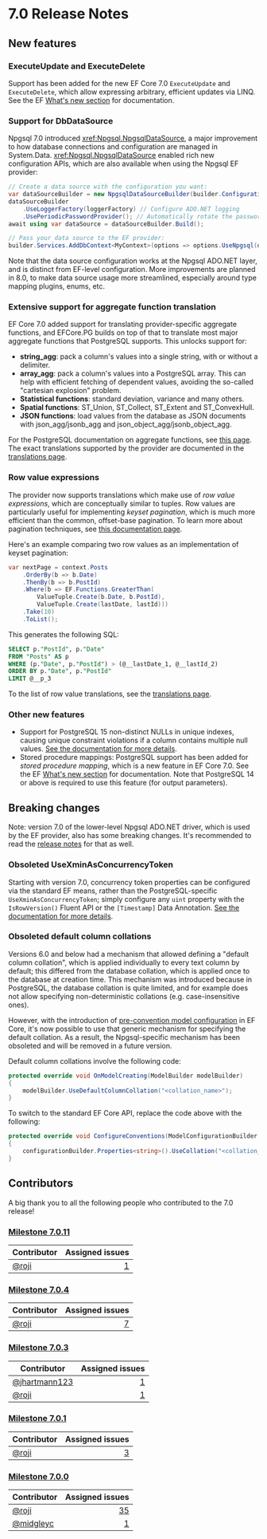 # 7.0 Release Notes

## New features

### ExecuteUpdate and ExecuteDelete

Support has been added for the new EF Core 7.0 `ExecuteUpdate` and `ExecuteDelete`, which allow expressing arbitrary, efficient updates via LINQ. See the EF [What's new section](https://learn.microsoft.com/ef/core/what-is-new/ef-core-7.0/whatsnew#executeupdate-and-executedelete-bulk-updates) for documentation.

### Support for DbDataSource

Npgsql 7.0 introduced <xref:Npgsql.NpgsqlDataSource>, a major improvement to how database connections and configuration are managed in System.Data. <xref:Npgsql.NpgsqlDataSource> enabled rich new configuration APIs, which are also available when using the Npgsql EF provider:

```csharp
// Create a data source with the configuration you want:
var dataSourceBuilder = new NpgsqlDataSourceBuilder(builder.Configuration.GetConnectionString("MyContext"));
dataSourceBuilder
    .UseLoggerFactory(loggerFactory) // Configure ADO.NET logging
    .UsePeriodicPasswordProvider(); // Automatically rotate the password periodically
await using var dataSource = dataSourceBuilder.Build();

// Pass your data source to the EF provider:
builder.Services.AddDbContext<MyContext>(options => options.UseNpgsql(dataSource);
```

Note that the data source configuration works at the Npgsql ADO.NET layer, and is distinct from EF-level configuration. More improvements are planned in 8.0, to make data source usage more streamlined, especially around type mapping plugins, enums, etc.

### Extensive support for aggregate function translation

EF Core 7.0 added support for translating provider-specific aggregate functions, and EFCore.PG builds on top of that to translate most major aggregate functions that PostgreSQL supports. This unlocks support for:

* **string_agg**: pack a column's values into a single string, with or without a delimiter.
* **array_agg**: pack a column's values into a PostgreSQL array. This can help with efficient fetching of dependent values, avoiding the so-called "cartesian explosion" problem.
* **Statistical functions**: standard deviation, variance and many others.
* **Spatial functions**: ST_Union, ST_Collect, ST_Extent and ST_ConvexHull.
* **JSON functions**: load values from the database as JSON documents with json_agg/jsonb_agg and json_object_agg/jsonb_object_agg.

For the PostgreSQL documentation on aggregate functions, see [this page](https://www.postgresql.org/docs/current/functions-aggregate.html). The exact translations supported by the provider are documented in the [translations page](../mapping/translations.md#aggregate-functions).

### Row value expressions

The provider now supports translations which make use of *row value expressions*, which are conceptually similar to tuples. Row values are particularly useful for implementing *keyset pagination*, which is much more efficient than the common, offset-base pagination. To learn more about pagination techniques, see [this documentation page](https://learn.microsoft.com/ef/core/querying/pagination).

Here's an example comparing two row values as an implementation of keyset pagination:

```csharp
var nextPage = context.Posts
    .OrderBy(b => b.Date)
    .ThenBy(b => b.PostId)
    .Where(b => EF.Functions.GreaterThan(
        ValueTuple.Create(b.Date, b.PostId),
        ValueTuple.Create(lastDate, lastId)))
    .Take(10)
    .ToList();
```

This generates the following SQL:

```sql
SELECT p."PostId", p."Date"
FROM "Posts" AS p
WHERE (p."Date", p."PostId") > (@__lastDate_1, @__lastId_2)
ORDER BY p."Date", p."PostId"
LIMIT @__p_3
```

To the list of row value translations, see the [translations page](../mapping/translations.md#row-value-comparisons).

### Other new features

* Support for PostgreSQL 15 non-distinct NULLs in unique indexes, causing unique constraint violations if a column contains multiple null values. [See the documentation for more details](../modeling/indexes.md#treating-nulls-as-non-distinct).
* Stored procedure mappings: PostgreSQL support has been added for *stored procedure mapping*, which is a new feature in EF Core 7.0. See the EF [What's new section](https://learn.microsoft.com/ef/core/what-is-new/ef-core-7.0/whatsnew#stored-procedure-mapping) for documentation. Note that PostgreSQL 14 or above is required to use this feature (for output parameters).

## Breaking changes

Note: version 7.0 of the lower-level Npgsql ADO.NET driver, which is used by the EF provider, also has some breaking changes. It's recommended to read the [release notes](../../Npgsql/release-notes/7.0.md) for that as well.

### Obsoleted UseXminAsConcurrencyToken

Starting with version 7.0, concurrency token properties can be configured via the standard EF means, rather than the PostgreSQL-specific `UseXminAsConcurrencyToken`; simply configure any `uint` property with the `IsRowVersion()` Fluent API or the `[Timestamp]` Data Annotation. [See the documentation for more details](../modeling/concurrency.md).

### Obsoleted default column collations

Versions 6.0 and below had a mechanism that allowed defining a "default column collation", which is applied individually to every text column by default; this differed from the database collation, which is applied once to the database at creation time. This mechanism was introduced because in PostgreSQL, the database collation is quite limited, and for example does not allow specifying non-deterministic collations (e.g. case-insensitive ones).

However, with the introduction of [pre-convention model configuration](https://docs.microsoft.com/ef/core/modeling/bulk-configuration#pre-convention-configuration) in EF Core, it's now possible to use that generic mechanism for specifying the default collation. As a result, the Npgsql-specific mechanism has been obsoleted and will be removed in a future version.

Default column collations involve the following code:

```c#
protected override void OnModelCreating(ModelBuilder modelBuilder)
{
    modelBuilder.UseDefaultColumnCollation("<collation_name>");
}
```

To switch to the standard EF Core API, replace the code above with the following:

```c#
protected override void ConfigureConventions(ModelConfigurationBuilder configurationBuilder)
{
    configurationBuilder.Properties<string>().UseCollation("<collation_name>");
}
```

## Contributors

A big thank you to all the following people who contributed to the 7.0 release!

### [Milestone 7.0.11](https://github.com/Npgsql/efcore.pg/issues?q=is%3Aissue+milestone%3A7.0.11)

| Contributor                      | Assigned issues                                                                                             |
| -------------------------------- | -----------------------------------------------------------------------------------------------------------:|
| [@roji](https://github.com/roji) | [1](https://github.com/Npgsql/efcore.pg/issues?q=is%3Aissue+milestone%3A7.0.11+is%3Aclosed+assignee%3Aroji) |

### [Milestone 7.0.4](https://github.com/Npgsql/efcore.pg/issues?q=is%3Aissue+milestone%3A7.0.4)

| Contributor                      | Assigned issues                                                                                            |
| -------------------------------- | ----------------------------------------------------------------------------------------------------------:|
| [@roji](https://github.com/roji) | [7](https://github.com/Npgsql/efcore.pg/issues?q=is%3Aissue+milestone%3A7.0.4+is%3Aclosed+assignee%3Aroji) |

### [Milestone 7.0.3](https://github.com/Npgsql/efcore.pg/issues?q=is%3Aissue+milestone%3A7.0.3)

| Contributor                                      | Assigned issues                                                                                                    |
| ------------------------------------------------ | ------------------------------------------------------------------------------------------------------------------:|
| [@jhartmann123](https://github.com/jhartmann123) | [1](https://github.com/Npgsql/efcore.pg/issues?q=is%3Aissue+milestone%3A7.0.3+is%3Aclosed+assignee%3Ajhartmann123) |
| [@roji](https://github.com/roji)                 | [1](https://github.com/Npgsql/efcore.pg/issues?q=is%3Aissue+milestone%3A7.0.3+is%3Aclosed+assignee%3Aroji)         |

### [Milestone 7.0.1](https://github.com/Npgsql/efcore.pg/issues?q=is%3Aissue+milestone%3A7.0.1)

| Contributor                      | Assigned issues                                                                                            |
| -------------------------------- | ----------------------------------------------------------------------------------------------------------:|
| [@roji](https://github.com/roji) | [3](https://github.com/Npgsql/efcore.pg/issues?q=is%3Aissue+milestone%3A7.0.1+is%3Aclosed+assignee%3Aroji) |

### [Milestone 7.0.0](https://github.com/Npgsql/efcore.pg/issues?q=is%3Aissue+milestone%3A7.0.0)

| Contributor                              | Assigned issues                                                                                                |
| ---------------------------------------- | --------------------------------------------------------------------------------------------------------------:|
| [@roji](https://github.com/roji)         | [35](https://github.com/Npgsql/efcore.pg/issues?q=is%3Aissue+milestone%3A7.0.0+is%3Aclosed+assignee%3Aroji)    |
| [@midgleyc](https://github.com/midgleyc) | [1](https://github.com/Npgsql/efcore.pg/issues?q=is%3Aissue+milestone%3A7.0.0+is%3Aclosed+assignee%3Amidgleyc) |

